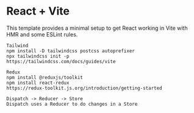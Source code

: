 # React + Vite

This template provides a minimal setup to get React working in Vite with HMR and some ESLint rules.

```Tailwind
Tailwind
npm install -D tailwindcss postcss autoprefixer
npx tailwindcss init -p
https://tailwindcss.com/docs/guides/vite
```

```Redux
Redux
npm install @reduxjs/toolkit
npm install react-redux
https://redux-toolkit.js.org/introduction/getting-started
```


```
Dispatch -> Reducer -> Store
Dispatch uses a Reducer to do changes in a Store

```